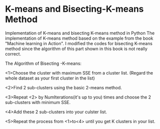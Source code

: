 # K-means and Bisecting-K-means Method
Implementation of K-means and bisecting K-means method in Python
The implementation of K-means method based on the example from the book "Machine learning in Action".
I modified the codes for bisecting K-means method since the algorithm of this part shown in this book is not really correct.

The Algorithm of Bisecting -K-means:

<1>Choose the cluster with maximum SSE from a cluster list. (Regard the whole dataset as your first cluster in the list)

<2>Find 2 sub-clusters using the basic 2-means method.

<3>Repeat <2> by NumIterations(it's up to you) times and choose the 2 sub-clusters with minimum SSE.

<4>Add these 2 sub-clusters into your culster list.

<5>Repeat the process from <1>to<4> until you get K clusters in your list. 
